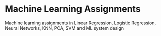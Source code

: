 # Machine Learning Assignments
Machine learning assignments in Linear Regression, Logistic Regression, Neural Networks, KNN, PCA, SVM and ML system design
